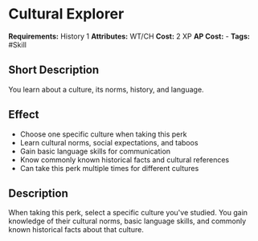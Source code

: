 # Cultural Explorer

**Requirements:** History 1
**Attributes:** WT/CH
**Cost:** 2 XP
**AP Cost:** -
**Tags:** #Skill

## Short Description
You learn about a culture, its norms, history, and language.

## Effect
- Choose one specific culture when taking this perk
- Learn cultural norms, social expectations, and taboos
- Gain basic language skills for communication
- Know commonly known historical facts and cultural references
- Can take this perk multiple times for different cultures

## Description
When taking this perk, select a specific culture you've studied. You gain knowledge of their cultural norms, basic language skills, and commonly known historical facts about that culture.
